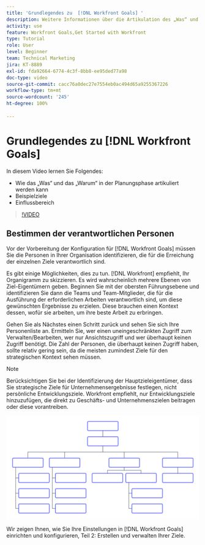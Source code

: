 ```yaml
---
title: 'Grundlegendes zu  [!DNL Workfront Goals] '
description: Weitere Informationen über die Artikulation des „Was“ und „Warum“ in der Planungsphase, Beispielziele und den Einflussbereich.
activity: use
feature: Workfront Goals,Get Started with Workfront
type: Tutorial
role: User
level: Beginner
team: Technical Marketing
jira: KT-8889
exl-id: fda92664-6774-4c3f-8bb8-ee95ded77a98
doc-type: video
source-git-commit: cacc76a0dec27e7554eb0ac494d65a9255367226
workflow-type: tm+mt
source-wordcount: '245'
ht-degree: 100%

---
```


# Grundlegendes zu [!DNL Workfront Goals]

In diesem Video lernen Sie Folgendes:

* Wie das „Was“ und das „Warum“ in der Planungsphase artikuliert werden kann
* Beispielziele
* Einflussbereich

>[!VIDEO](https://video.tv.adobe.com/v/335183/?quality=12&learn=on)

## Bestimmen der verantwortlichen Personen

Vor der Vorbereitung der Konfiguration für [!DNL Workfront Goals] müssen Sie die Personen in Ihrer Organisation identifizieren, die für die Erreichung der einzelnen Ziele verantwortlich sind.

Es gibt einige Möglichkeiten, dies zu tun. [!DNL Workfront] empfiehlt, Ihr Organigramm zu skizzieren. Es wird wahrscheinlich mehrere Ebenen von Ziel-Eigentümern geben. Beginnen Sie mit der obersten Führungsebene und identifizieren Sie dann die Teams und Team-Mitglieder, die für die Ausführung der erforderlichen Arbeiten verantwortlich sind, um diese gewünschten Ergebnisse zu erzielen. Diese brauchen einen Kontext dessen, wofür sie arbeiten, um ihre beste Arbeit zu erbringen.

Gehen Sie als Nächstes einen Schritt zurück und sehen Sie sich Ihre Personenliste an. Ermitteln Sie, wer einen uneingeschränkten Zugriff zum Verwalten/Bearbeiten, wer nur Ansichtszugriff und wer überhaupt keinen Zugriff benötigt. Die Zahl der Personen, die überhaupt keinen Zugriff haben, sollte relativ gering sein, da die meisten zumindest Ziele für den strategischen Kontext sehen müssen.

>[!NOTE]
>
>Berücksichtigen Sie bei der Identifizierung der Hauptzieleigentümer, dass Sie strategische Ziele für Unternehmensergebnisse festlegen, nicht persönliche Entwicklungsziele. Workfront empfiehlt, nur Entwicklungsziele hinzuzufügen, die direkt zu Geschäfts- und Unternehmenszielen beitragen oder diese vorantreiben.

![Leeres Organigramm](assets/01-workfront-goals-blank-org-chart.png)

Wir zeigen Ihnen, wie Sie Ihre Einstellungen in [!DNL Workfront Goals] einrichten und konfigurieren, Teil 2: Erstellen und verwalten Ihrer Ziele.

<!--
URL for part 2 reference above
-->
